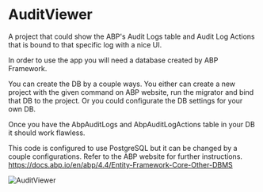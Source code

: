 # AuditViewer
A project that could show the ABP's Audit Logs table and Audit Log Actions that is bound to that specific log with a nice UI.


In order to use the app you will need a database created by ABP Framework.

You can create the DB by a couple ways.
You either can create a new project with the given command on ABP website, run the migrator and bind that DB to the project.
Or you could configurate the DB settings for your own DB.

Once you have the AbpAuditLogs and AbpAuditLogActions table in your DB it should work flawless.

This code is configured to use PostgreSQL but it can be changed by a couple configurations.
Refer to the ABP website for further instructions.
https://docs.abp.io/en/abp/4.4/Entity-Framework-Core-Other-DBMS


![AuditViewer](https://user-images.githubusercontent.com/64156908/149792115-6bb5d71b-b6fa-448e-b659-289dfa57fff5.gif)
